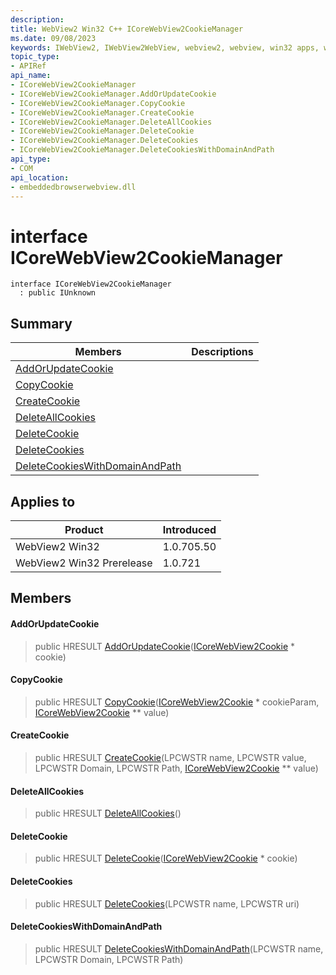 ```yaml
---
description: 
title: WebView2 Win32 C++ ICoreWebView2CookieManager
ms.date: 09/08/2023
keywords: IWebView2, IWebView2WebView, webview2, webview, win32 apps, win32, edge, ICoreWebView2, ICoreWebView2Controller, browser control, edge html, ICoreWebView2CookieManager
topic_type: 
- APIRef
api_name:
- ICoreWebView2CookieManager
- ICoreWebView2CookieManager.AddOrUpdateCookie
- ICoreWebView2CookieManager.CopyCookie
- ICoreWebView2CookieManager.CreateCookie
- ICoreWebView2CookieManager.DeleteAllCookies
- ICoreWebView2CookieManager.DeleteCookie
- ICoreWebView2CookieManager.DeleteCookies
- ICoreWebView2CookieManager.DeleteCookiesWithDomainAndPath
api_type:
- COM
api_location:
- embeddedbrowserwebview.dll
---
```


# interface ICoreWebView2CookieManager

```
interface ICoreWebView2CookieManager
  : public IUnknown
```

## Summary

 Members                        | Descriptions
--------------------------------|---------------------------------------------
[AddOrUpdateCookie](#addorupdatecookie) | 
[CopyCookie](#copycookie) | 
[CreateCookie](#createcookie) | 
[DeleteAllCookies](#deleteallcookies) | 
[DeleteCookie](#deletecookie) | 
[DeleteCookies](#deletecookies) | 
[DeleteCookiesWithDomainAndPath](#deletecookieswithdomainandpath) | 

## Applies to

Product                         | Introduced
--------------------------------|---------------------------------------------
WebView2 Win32            |    1.0.705.50
WebView2 Win32 Prerelease |    1.0.721

## Members

#### AddOrUpdateCookie

> public HRESULT [AddOrUpdateCookie](#addorupdatecookie)([ICoreWebView2Cookie](icorewebview2cookie.md) * cookie)

#### CopyCookie

> public HRESULT [CopyCookie](#copycookie)([ICoreWebView2Cookie](icorewebview2cookie.md) * cookieParam, [ICoreWebView2Cookie](icorewebview2cookie.md) ** value)

#### CreateCookie

> public HRESULT [CreateCookie](#createcookie)(LPCWSTR name, LPCWSTR value, LPCWSTR Domain, LPCWSTR Path, [ICoreWebView2Cookie](icorewebview2cookie.md) ** value)

#### DeleteAllCookies

> public HRESULT [DeleteAllCookies](#deleteallcookies)()

#### DeleteCookie

> public HRESULT [DeleteCookie](#deletecookie)([ICoreWebView2Cookie](icorewebview2cookie.md) * cookie)

#### DeleteCookies

> public HRESULT [DeleteCookies](#deletecookies)(LPCWSTR name, LPCWSTR uri)

#### DeleteCookiesWithDomainAndPath

> public HRESULT [DeleteCookiesWithDomainAndPath](#deletecookieswithdomainandpath)(LPCWSTR name, LPCWSTR Domain, LPCWSTR Path)

